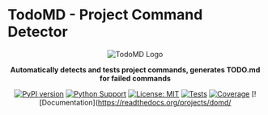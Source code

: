 # TodoMD - Project Command Detector

<div align="center">

![TodoMD Logo](assets/logo.png)

**Automatically detects and tests project commands, generates TODO.md for failed commands**

[![PyPI version](https://badge.fury.io/py/domd.svg)](https://badge.fury.io/py/domd)
[![Python Support](https://img.shields.io/pypi/pyversions/domd.svg)](https://pypi.org/project/domd/)
[![License: MIT](https://img.shields.io/badge/License-MIT-yellow.svg)](https://opensource.org/licenses/MIT)
[![Tests](https://github.com/yourusername/domd/workflows/CI%2FCD%20Pipeline/badge.svg)](https://github.com/yourusername/domd/actions)
[![Coverage](https://codecov.io/gh/yourusername/domd/branch/main/graph/badge.svg)](https://codecov.io/gh/yourusername/domd)
[![Documentation](https://readthedocs.org/projects/domd/